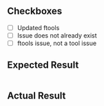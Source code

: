 ## Checkboxes

- [ ] Updated ftools
- [ ] Issue does not already exist
- [ ] ftools issue, not a tool issue

## Expected Result

```bash

```

## Actual Result

```bash

```


